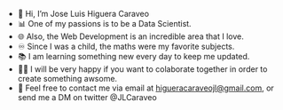 - 👋 Hi, I’m Jose Luis Higuera Caraveo
- :bar_chart: One of my passions is to be a Data Scientist.
- :globe_with_meridians: Also, the Web Development is an incredible area that I love.
- :infinity: Since I was a child, the maths were my favorite subjects.
- :books: I am learning something new every day to keep me updated.
- :technologist: I will be very happy if you want to colaborate together in order to create something awsome.
- :email: Feel free to contact me via email at higueracaraveojl@gmail.com, or send me a DM on twitter @JLCaraveo

<!---
JLCaraveo/JLCaraveo is a ✨ special ✨ repository because its `README.md` (this file) appears on your GitHub profile.
You can click the Preview link to take a look at your changes.
--->
